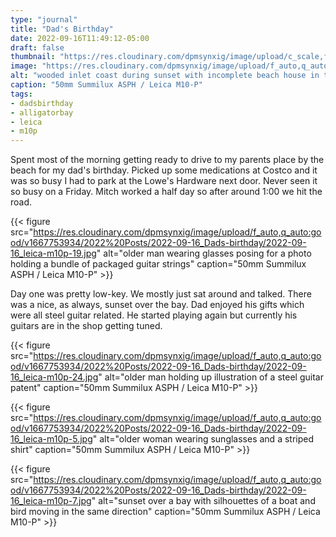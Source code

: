 ```yaml
---
type: "journal"
title: "Dad's Birthday"
date: 2022-09-16T11:49:12-05:00
draft: false
thumbnail: "https://res.cloudinary.com/dpmsynxig/image/upload/c_scale,f_auto,q_auto:good,w_740/v1667753934/2022%20Posts/2022-09-16_Dads-birthday/2022-09-16_leica-m10p-3.jpg"
image: "https://res.cloudinary.com/dpmsynxig/image/upload/f_auto,q_auto:good/v1667753934/2022%20Posts/2022-09-16_Dads-birthday/2022-09-16_leica-m10p-3.jpg"
alt: "wooded inlet coast during sunset with incomplete beach house in the distance"
caption: "50mm Summilux ASPH / Leica M10-P"
tags:
- dadsbirthday
- alligatorbay
- leica
- m10p
---
```


Spent most of the morning getting ready to drive to my parents place by the beach for my dad's birthday. Picked up some medications at Costco and it was so busy I had to park at the Lowe's Hardware next door. Never seen it so busy on a Friday. Mitch worked a half day so after around 1:00 we hit the road.

{{< figure src="https://res.cloudinary.com/dpmsynxig/image/upload/f_auto,q_auto:good/v1667753934/2022%20Posts/2022-09-16_Dads-birthday/2022-09-16_leica-m10p-19.jpg" alt="older man wearing glasses posing for a photo holding a bundle of packaged guitar strings" caption="50mm Summilux ASPH / Leica M10-P" >}}

Day one was pretty low-key. We mostly just sat around and talked. There was a nice, as always, sunset over the bay. Dad enjoyed his gifts which were all steel guitar related. He started playing again but currently his guitars are in the shop getting tuned.


{{< figure src="https://res.cloudinary.com/dpmsynxig/image/upload/f_auto,q_auto:good/v1667753934/2022%20Posts/2022-09-16_Dads-birthday/2022-09-16_leica-m10p-24.jpg" alt="older man holding up illustration of a steel guitar patent" caption="50mm Summilux ASPH / Leica M10-P" >}}

{{< figure src="https://res.cloudinary.com/dpmsynxig/image/upload/f_auto,q_auto:good/v1667753934/2022%20Posts/2022-09-16_Dads-birthday/2022-09-16_leica-m10p-5.jpg" alt="older woman wearing sunglasses and a striped shirt" caption="50mm Summilux ASPH / Leica M10-P" >}}

{{< figure src="https://res.cloudinary.com/dpmsynxig/image/upload/f_auto,q_auto:good/v1667753934/2022%20Posts/2022-09-16_Dads-birthday/2022-09-16_leica-m10p-7.jpg" alt="sunset over a bay with silhouettes of a boat and bird moving in the same direction" caption="50mm Summilux ASPH / Leica M10-P" >}}
